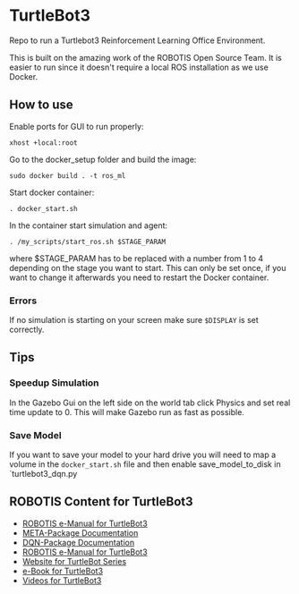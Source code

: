 # TurtleBot3

Repo to run a Turtlebot3 Reinforcement Learning Office Environment.

This is built on the amazing work of the ROBOTIS Open Source Team. It is easier 
to run since it doesn't require a local ROS installation as we use Docker.

## How to use
Enable ports for GUI to run properly:

`xhost +local:root`

Go to the docker_setup folder and build the image:

`sudo docker build . -t ros_ml`

Start docker container:

`. docker_start.sh`

In the container start simulation and agent:

`. /my_scripts/start_ros.sh $STAGE_PARAM`

where $STAGE_PARAM has to be replaced with a number from 1 to 4 depending on
the stage you want to start. This can only be set once, if you want to change it
afterwards you need to restart the Docker container.

### Errors
If no simulation is starting on your screen make sure `$DISPLAY` is set correctly.


## Tips 
### Speedup Simulation

In the Gazebo Gui on the left side on the world tab click Physics and set real time update to 0.
This will make Gazebo run as fast as possible.

### Save Model


If you want to save your model to your hard drive you will need to map a volume
in the `docker_start.sh` file and then enable save_model_to_disk in `turtlebot3_dqn.py

## ROBOTIS Content for TurtleBot3
- [ROBOTIS e-Manual for TurtleBot3](http://turtlebot3.robotis.com/)
- [META-Package Documentation](http://wiki.ros.org/turtlebot3_machine_learning)
- [DQN-Package Documentation](http://wiki.ros.org/turtlebot3_dqn)
- [ROBOTIS e-Manual for TurtleBot3](http://turtlebot3.robotis.com/)
- [Website for TurtleBot Series](http://www.turtlebot.com/)
- [e-Book for TurtleBot3](https://community.robotsource.org/t/download-the-ros-robot-programming-book-for-free/51/)
- [Videos for TurtleBot3](https://www.youtube.com/playlist?list=PLRG6WP3c31_XI3wlvHlx2Mp8BYqgqDURU)
